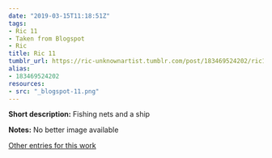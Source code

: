 ```yaml
---
date: "2019-03-15T11:18:51Z"
tags:
- Ric 11
- Taken from Blogspot
- Ric
title: Ric 11
tumblr_url: https://ric-unknownartist.tumblr.com/post/183469524202/ric11
alias:
- 183469524202
resources:
- src: "_blogspot-11.png"
---
```


**Short description:** Fishing nets and a ship

**Notes:** No better image available

[Other entries for this work](/tags/Ric-11)
